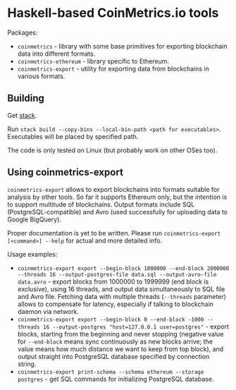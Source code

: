 # Haskell-based CoinMetrics.io tools

Packages:

* `coinmetrics` - library with some base primitives for exporting blockchain data into different formats.
* `coinmetrics-ethereum` - library specific to Ethereum.
* `coinmetrics-export` - utility for exporting data from blockchains in various formats.

## Building

Get [stack](https://docs.haskellstack.org/en/stable/install_and_upgrade/).

Run `stack build --copy-bins --local-bin-path <path for executables>`. Executables will be placed by specified path.

The code is only tested on Linux (but probably work on other OSes too).

## Using coinmetrics-export

`coinmetrics-export` allows to export blockchains into formats suitable for analysis by other tools.
So far it supports Ethereum only, but the intention is to support multitude of blockchains.
Output formats include SQL (PostgreSQL-compatible) and Avro (used successfully for uploading data to Google BigQuery).

Proper documentation is yet to be written. Please run `coinmetrics-export [<command>] --help` for actual and more detailed info.

Usage examples:

* `coinmetrics-export export --begin-block 1000000 --end-block 2000000 --threads 16 --output-postgres-file data.sql --output-avro-file data.avro` - export blocks from 1000000 to 1999999 (end block is exclusive), using 16 threads, and output data simultaneously to SQL file and Avro file. Fetching data with multiple threads (`--threads` parameter) allows to compensate for latency, especially if talking to blockchain daemon via network.
* `coinmetrics-export export --begin-block 0 --end-block -1000 --threads 16 --output-postgres "host=127.0.0.1 user=postgres"` - export blocks, starting from the beginning and never stopping (negative value for `--end-block` means sync continuously as new blocks arrive; the value means how much distance we want to keep from top block), and output straight into PostgreSQL database specified by connection string.
* `coinmetrics-export print-schema --schema ethereum --storage postgres` - get SQL commands for initializing PostgreSQL database.
